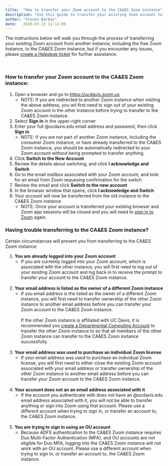```yaml
---
title:  "How to transfer your Zoom account to the CA&ES Zoom instance"
description: "Use this guide to transfer your existing Zoom account to the CA&ES Zoom instance."
author: "Steven Barkey"
date:   2020-03-13 11:11:00
---
```

<p>The instructions below will walk you through the process of transferring your existing Zoom account from another instance, including the free Zoom instance, to the CA&ES Zoom instance, but if you encounter any issues, please <a class="external-link" href="https://caeshelp.ucdavis.edu" target="_blank">create a Helpdesk ticket</a> for further assistance.</p>
<br />

<h3>How to transfer your Zoom account to the CA&ES Zoom instance:</h3>
<ol style="PADDING-LEFT: 30px">
  <li>Open a browser and go to <a class="external-link" href="https://ucdavis.zoom.us" target="_blank">https://ucdavis.zoom.us</a>
    <ul style="PADDING-LEFT: 20px">
      <li>NOTE: If you are redirected to another Zoom instance when visiting the above address, you wil first need to sign out of your existing Zoom account in the other instance before trying to transfer to the CA&ES Zoom instance.</li>
    </ul>
  </li>
  <li>Select <b>Sign In</b> in the upper-right corner</li>
  <li>Enter your full @ucdavis.edu email address and password, then click <b>Sign in</b>
    <ul style="PADDING-LEFT: 20px">
      <li>NOTE: If you are not part of another Zoom instance, including the consumer Zoom instance, or have already transferred to the CA&ES Zoom instance, you should be automatically redirected to your Zoom account without being prompted to transfer anything.</li>
    </ul>
  </li>
  <li>Click <b>Switch to the New Account</b></li>
  <li>Review the details about switching, and click <b>I acknowledge and Switch</b></li>
  <li>Go to the email mailbox associated with your Zoom account, and look for an email from Zoom requesing confirmation for the switch</li>
  <li>Review the email and click <b>Switch to the new account</b></li>
  <li>In the browser window that opens, click <b>I acknowledge and Switch</b></li>
  <li>Your account will now be transferred from the old instance to the CA&ES Zoom instance
    <ul style="PADDING-LEFT: 20px">
      <li>NOTE: Once your account is transferred your existing browser and Zoom app sessions will be closed and you will need to <a class="external-link" href="https://computing.caes.ucdavis.edu/documentation/helpdesk/how-to-sign-into-zoom" target="_blank">sign in to Zoom</a> again.</li>
    </ul>
  </li>
</ol>

<h3>Having trouble transferring to the CA&ES Zoom instance?</h3>
<p>Certain circumstances will prevent you from transferring to the CA&ES Zoom instance:</p>
<ol style="PADDING-LEFT: 30px">
  <li><b>You are already logged into your Zoom account</b>
    <ul style="PADDING-LEFT: 20px">
      <li>If you are currently logged into your Zoom account, which is associated with the other instance, you will first need to log out of your existing Zoom account and log back in to receive the prompt to transfer your account to the CA&ES Zoom instance.</li>
    </ul>
  </li>
  <br />
  <li><b>Your email address is listed as the owner of a different Zoom instance</b>
    <ul style="PADDING-LEFT: 20px">
      <li>If you email address is the listed as the owner of a different Zoom instance, you will first need to transfer ownership of the other Zoom instance to another email address before you can transfer your Zoom account to the CA&ES Zoom instance.
      <br />
      <br />
      If the other Zoom instance is affiliated with UC Davis, it is recommended you <a class="external-link" href="http://kb.ucdavis.edu/?id=0637" target="_blank">create a Departmental Computing Account</a> to transfer the other Zoom instance to so that all members of the other Zoom instance can transfer to the CA&ES Zoom instance successfully.</li>
    </ul>
  </li>
  <br />
  <li><b>Your email address was used to purchase an individual Zoom license</b>
    <ul style="PADDING-LEFT: 20px">
      <li>If your email address was used to purchase an individual Zoom license, you will first need to either close the existing Zoom account associated with your email address or transfer ownership of the other Zoom instance to another email address before you can transfer your Zoom account to the CA&ES Zoom instance.</li>
    </ul>
  </li>
  <br />
  <li><b>Your account does not an an email address associated with it</b>
    <ul style="PADDING-LEFT: 20px">
      <li>If the account you authenticate with does not have an @ucdavis.edu email address associated with it, you will not be able to transfer anything or sign into Zoom using that account.  Please use a different account when trying to sign in, or transfer an account to, the CA&ES Zoom instance.</li>
    </ul>
  </li>
  <br />
  <li><b>You are trying to sign in using an OU account</b>
    <ul style="PADDING-LEFT: 20px">
      <li>Because ADFS authentication to the CA&ES Zoom instance requires Duo Multi-Factor Authentication (MFA), and OU accounts are not eligible for Duo MFA, logging into the CA&ES Zoom instance will not work with an OU account.  Please use a different account when trying to sign in, or transfer an account to, the CA&ES Zoom instance.</li>
    </ul>
  </li>
</ol>
